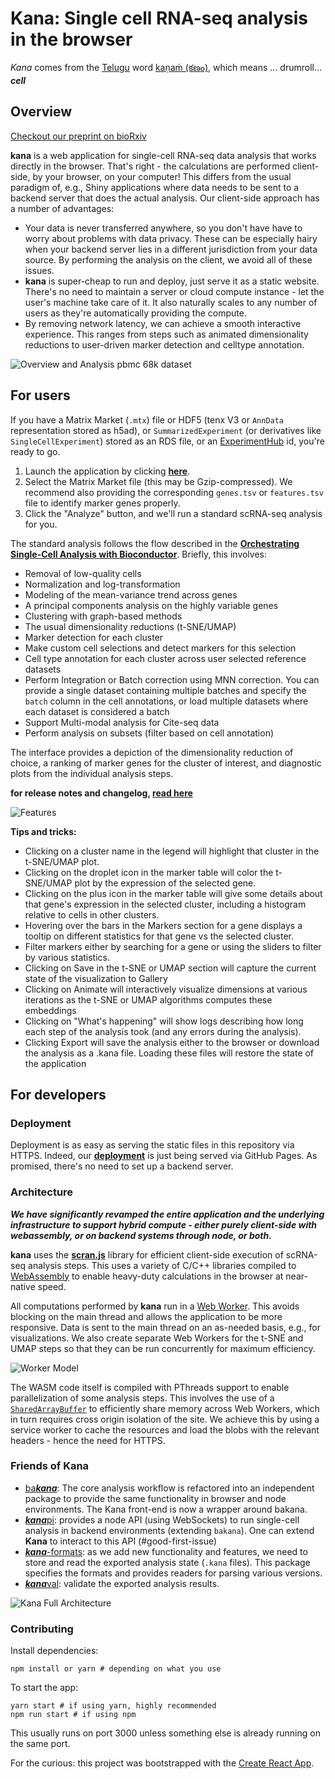 # Kana: Single cell RNA-seq analysis in the browser

*Kana* comes from the [Telugu](https://en.wikipedia.org/wiki/Telugu_language) word [kaṇaṁ (కణం)](https://www.shabdkosh.com/dictionary/english-telugu/%E0%B0%95%E0%B0%A3%E0%B0%82/%E0%B0%95%E0%B0%A3%E0%B0%82-meaning-in-telugu), which means ...  drumroll... ***cell***

## Overview

[Checkout our preprint on bioRxiv](https://www.biorxiv.org/content/10.1101/2022.03.02.482701v1)

**kana** is a web application for single-cell RNA-seq data analysis that works directly in the browser.
That's right - the calculations are performed client-side, by your browser, on your computer!
This differs from the usual paradigm of, e.g., Shiny applications where data needs to be sent to a backend server that does the actual analysis.
Our client-side approach has a number of advantages:

- Your data is never transferred anywhere, so you don't have have to worry about problems with data privacy.
  These can be especially hairy when your backend server lies in a different jurisdiction from your data source.
  By performing the analysis on the client, we avoid all of these issues.
- **kana** is super-cheap to run and deploy, just serve it as a static website.
  There's no need to maintain a server or cloud compute instance - let the user's machine take care of it.
  It also naturally scales to any number of users as they're automatically providing the compute.
- By removing network latency, we can achieve a smooth interactive experience.
  This ranges from steps such as animated dimensionality reductions to user-driven marker detection and celltype annotation.

![Overview and Analysis pbmc 68k dataset](assets/pbmc_68k.gif)

## For users

If you have a Matrix Market (`.mtx`) file or HDF5 (tenx V3 or `AnnData` representation stored as h5ad), or `SummarizedExperiment` (or derivatives like `SingleCellExperiment`) stored as an RDS file, or an [ExperimentHub](https://bioconductor.org/packages/release/bioc/html/ExperimentHub.html) id, you're ready to go.

1. Launch the application by clicking [**here**](https://www.jkanche.com/kana/).
2. Select the Matrix Market file (this may be Gzip-compressed).
   We recommend also providing the corresponding `genes.tsv` or `features.tsv` file to identify marker genes properly.
3. Click the "Analyze" button, and we'll run a standard scRNA-seq analysis for you.

The standard analysis follows the flow described in the [**Orchestrating Single-Cell Analysis with Bioconductor**](https://bioconductor.org/books/release/OSCA/).
Briefly, this involves:

- Removal of low-quality cells 
- Normalization and log-transformation
- Modeling of the mean-variance trend across genes
- A principal components analysis on the highly variable genes
- Clustering with graph-based methods
- The usual dimensionality reductions (t-SNE/UMAP)
- Marker detection for each cluster
- Make custom cell selections and detect markers for this selection
- Cell type annotation for each cluster across user selected reference datasets
- Perform Integration or Batch correction using MNN correction. You can provide a single dataset containing multiple batches and specify the `batch` column in the cell annotations, or load multiple datasets where each dataset is considered a batch
- Support Multi-modal analysis for Cite-seq data
- Perform analysis on subsets (filter based on cell annotation)

The interface provides a depiction of the dimensionality reduction of choice,
a ranking of marker genes for the cluster of interest,
and diagnostic plots from the individual analysis steps.

**for release notes and changelog, [read here](./CHANGELOG.md)**

![Features](assets/pbmc_68k.png)

**Tips and tricks:**

- Clicking on a cluster name in the legend will highlight that cluster in the t-SNE/UMAP plot.
- Clicking on the droplet icon in the marker table will color the t-SNE/UMAP plot by the expression of the selected gene.
- Clicking on the plus icon in the marker table will give some details about that gene's expression in the selected cluster, including a histogram relative to cells in other clusters.
- Hovering over the bars in the Markers section for a gene displays a tooltip on different statistics for that gene vs the selected cluster.
- Filter markers either by searching for a gene or using the sliders to filter by various statistics.
- Clicking on Save in the t-SNE or UMAP section will capture the current state of the visualization to Gallery
- Clicking on Animate will interactively visualize dimensions at various iterations as the t-SNE or UMAP algorithms computes these embeddings
- Clicking on "What's happening" will show logs describing how long each step of the analysis took (and any errors during the analysis).
- Clicking Export will save the analysis either to the browser or download the analysis as a .kana file. Loading these files will restore the state of the application

## For developers

### Deployment 

Deployment is as easy as serving the static files in this repository via HTTPS.
Indeed, our [**deployment**](https://www.jkanche.com/kana/) is just being served via GitHub Pages.
As promised, there's no need to set up a backend server.

### Architecture

***We have significantly revamped the entire application and the underlying infrastructure to support hybrid compute - either purely client-side with webassembly, or on backend systems through node, or both.***

**kana** uses the [**scran.js**](https://github.com/jkanche/scran.js) library for efficient client-side execution of scRNA-seq analysis steps.
This uses a variety of C/C++ libraries compiled to [WebAssembly](https://webassembly.org/) to enable heavy-duty calculations in the browser at near-native speed.

<!--
Traditional data analysis applications use ***function shipping***, where a client (or an application in the browser) wants to perform an operation on a dataset on a backend server.
The client makes an API call to the server asking it to compute a function, the server responds with the results of the operation and the client/app displays them. 
In **kana**, we replace the server with the users's own laptop/machine. 
-->

All computations performed by **kana** run in a [Web Worker](https://developer.mozilla.org/en-US/docs/Web/API/Web_Workers_API/Using_web_workers).
This avoids blocking on the main thread and allows the application to be more responsive.
Data is sent to the main thread on an as-needed basis, e.g., for visualizations. 
We also create separate Web Workers for the t-SNE and UMAP steps so that they can be run concurrently for maximum efficiency.

![Worker Model](assets/scran.js.app.workers.png)

The WASM code itself is compiled with PThreads support to enable parallelization of some analysis steps.
This involves the use of a [`SharedArrayBuffer`](https://developer.mozilla.org/en-US/docs/Web/JavaScript/Reference/Global_Objects/SharedArrayBuffer) to efficiently share memory across Web Workers,
which in turn requires cross origin isolation of the site.
We achieve this by using a service worker to cache the resources and load the blobs with the relevant headers - hence the need for HTTPS.

### Friends of Kana

 
- [ba***kana***](https://github.com/LTLA/bakana): The core analysis workflow is refactored into an independent package to provide the same functionality in browser and node environments. The Kana front-end is now a wrapper around bakana.
- [***kana***pi](https://github.com/jkanche/kanapi): provides a node API (using WebSockets) to run single-cell analysis in backend environments (extending `bakana`). One can extend **Kana** to interact to this API (#good-first-issue)
- [***kana***-formats](https://github.com/jkanche/kana-formats): as we add new functionality and features, we need to store and read the exported analysis state (`.kana` files). This package specifies the formats and provides readers for parsing various versions.
- [***kana***val](https://github.com/LTLA/kanaval): validate the exported analysis results. 

![Kana Full Architecture](assets/kana.arch.png)

### Contributing

Install dependencies:

```
npm install or yarn # depending on what you use
```

To start the app:

```
yarn start # if using yarn, highly recommended
npm run start # if using npm
```

This usually runs on port 3000 unless something else is already running on the same port.

For the curious: this project was bootstrapped with the [Create React App](https://github.com/facebook/create-react-app).
